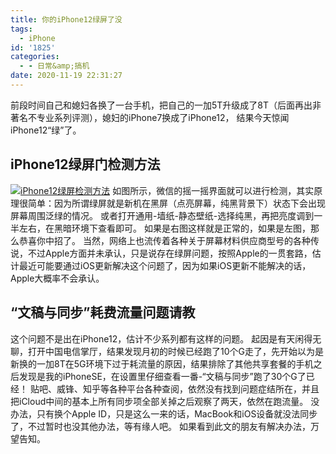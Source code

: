 ```yaml
---
title: 你的iPhone12绿屏了没
tags:
  - iPhone
id: '1825'
categories:
  - - 日常&amp;搞机
date: 2020-11-19 22:31:27
---
```


前段时间自己和媳妇各换了一台手机，把自己的一加5T升级成了8T（后面再出非著名不专业系列评测），媳妇的iPhone7换成了iPhone12， 结果今天惊闻iPhone12“绿”了。

## iPhone12绿屏门检测方法

[![iPhone12绿屏检测方法](https://images.jubuzz.com///1605793068.jpg)](https://images.jubuzz.com///1605793068.jpg) 如图所示，微信的摇一摇界面就可以进行检测，其实原理很简单：因为所谓绿屏就是新机在黑屏（点亮屏幕，纯黑背景下）状态下会出现屏幕周围泛绿的情况。 或者打开通用-墙纸-静态壁纸-选择纯黑，再把亮度调到一半左右，在黑暗环境下查看即可。 如果是右图这样就是正常的，如果是左图，那么恭喜你中招了。 当然，网络上也流传着各种关于屏幕材料供应商型号的各种传说，不过Apple方面并未承认，只是说存在绿屏问题，按照Apple的一贯套路，估计最近可能要通过iOS更新解决这个问题了，因为如果iOS更新不能解决的话，Apple大概率不会承认。

## “文稿与同步”耗费流量问题请教

这个问题不是出在iPhone12，估计不少系列都有这样的问题。 起因是有天闲得无聊，打开中国电信掌厅，结果发现月初的时候已经跑了10个G走了，先开始以为是新换的一加8T在5G环境下过于耗流量的原因，结果排除了其他共享套餐的手机之后发现是我的iPhoneSE，在设置里仔细查看一番-“文稿与同步”跑了30个G了已经！ 贴吧、威锋、知乎等各种平台各种查阅，依然没有找到问题症结所在，并且把iCloud中间的基本上所有同步项全部关掉之后观察了两天，依然在跑流量。 没办法，只有换个Apple ID，只是这么一来的话，MacBook和iOS设备就没法同步了，不过暂时也没其他办法，等有缘人吧。 如果看到此文的朋友有解决办法，万望告知。